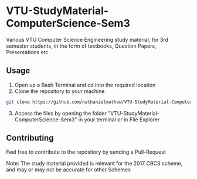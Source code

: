 # VTU-StudyMaterial-ComputerScience-Sem3
Various VTU Computer Science Engineering study material, for 3rd semester students, in the form of textbooks, Question Papers, Presentations etc

## Usage
1. Open up a Bash Terminal and cd into the required location
2. Clone the repository to your machine
  ```sh
  git clone https://github.com/nathanielmathew/VTU-StudyMaterial-ComputerScience-Sem3.git
  ```
3. Access the files by opening the folder "VTU-StudyMaterial-ComputerScience-Sem3" in your terminal or in File Explorer

## Contributing
Feel free to contribute to the repository by sending a Pull-Request

Note: The study material provided is relevant for the 2017 CBCS scheme, and may or may not be accurate for other Schemes 
